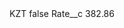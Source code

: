 <?xml version="1.0" encoding="UTF-8"?>
<CustomMetadata xmlns="http://soap.sforce.com/2006/04/metadata" xmlns:xsi="http://www.w3.org/2001/XMLSchema-instance" xmlns:xsd="http://www.w3.org/2001/XMLSchema">
    <label>KZT</label>
    <protected>false</protected>
    <values>
        <field>Rate__c</field>
        <value xsi:type="xsd:double">382.86</value>
    </values>
</CustomMetadata>
